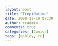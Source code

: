 ```yaml
---
layout: post
title: "Trepidation"
date: 2008-12-19 07:30
author: rcadmin
comments: true
categories: [Comics]
tags: [ashley, rc]
---
```

<a href="http://bitsmack.com/wp/2008/12/19/trepidation/"><img src="http://dl.bitsmack.com/uploads/2008/12/20081219.jpg" alt="" title="Why is my life so hard!!" class="alignnone size-full wp-image-1526" /></a>
